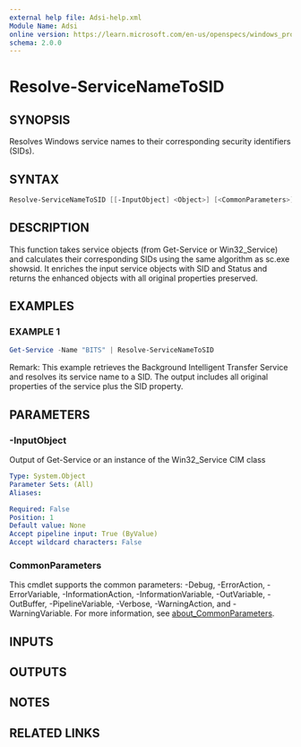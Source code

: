 ```yaml
---
external help file: Adsi-help.xml
Module Name: Adsi
online version: https://learn.microsoft.com/en-us/openspecs/windows_protocols/ms-dtyp/11e1608c-6169-4fbc-9c33-373fc9b224f4#Appendix_A_34
schema: 2.0.0
---
```


# Resolve-ServiceNameToSID

## SYNOPSIS
Resolves Windows service names to their corresponding security identifiers (SIDs).

## SYNTAX

```powershell
Resolve-ServiceNameToSID [[-InputObject] <Object>] [<CommonParameters>]
```

## DESCRIPTION
This function takes service objects (from Get-Service or Win32_Service) and
calculates their corresponding SIDs using the same algorithm as sc.exe showsid.
It enriches the input service objects with SID and Status and returns the
enhanced objects with all original properties preserved.

## EXAMPLES

### EXAMPLE 1
```powershell
Get-Service -Name "BITS" | Resolve-ServiceNameToSID
```

Remark: This example retrieves the Background Intelligent Transfer Service and resolves its service name to a SID.
The output includes all original properties of the service plus the SID property.

## PARAMETERS

### -InputObject
Output of Get-Service or an instance of the Win32_Service CIM class

```yaml
Type: System.Object
Parameter Sets: (All)
Aliases:

Required: False
Position: 1
Default value: None
Accept pipeline input: True (ByValue)
Accept wildcard characters: False
```

### CommonParameters
This cmdlet supports the common parameters: -Debug, -ErrorAction, -ErrorVariable, -InformationAction, -InformationVariable, -OutVariable, -OutBuffer, -PipelineVariable, -Verbose, -WarningAction, and -WarningVariable. For more information, see [about_CommonParameters](http://go.microsoft.com/fwlink/?LinkID=113216).

## INPUTS

## OUTPUTS

## NOTES

## RELATED LINKS

